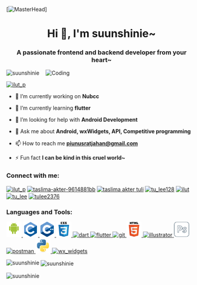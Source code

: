 [![MasterHead](https://i.pinimg.com/originals/0f/25/e4/0f25e4668c1c7740b5ed41835339d67f.gif)]
<h1 align="center">Hi 👋, I'm suunshinie~</h1>
<h3 align="center">A passionate frontend and backend developer from your heart~</h3>
<img align="right" alt="Coding" width="400" src="https://media.licdn.com/dms/image/D5622AQHfpjL234EClw/feedshare-shrink_2048_1536/0/1693911767128?e=2147483647&v=beta&t=J2ZGomfV_OEzCK57MHHoGWAY8c8kmzalpvQ65tN8b40">

<p align="left"> <img src="https://komarev.com/ghpvc/?username=suunshinie&label=Profile%20views&color=0e75b6&style=flat" alt="suunshinie" /> </p>

<p align="left"> <a href="https://twitter.com/ilut_p" target="blank"><img src="https://img.shields.io/twitter/follow/ilut_p?logo=twitter&style=for-the-badge" alt="ilut_p" /></a> </p>

- 🔭 I’m currently working on **Nubcc**

- 🌱 I’m currently learning **flutter**

- 🤝 I’m looking for help with **Android Development**

- 💬 Ask me about **Android, wxWidgets, API, Competitive programming**

- 📫 How to reach me **piunusratjahan@gmail.com**

- ⚡ Fun fact **I can be kind in this cruel world~**

<h3 align="left">Connect with me:</h3>
<p align="left">
<a href="https://twitter.com/ilut_p" target="blank"><img align="center" src="https://raw.githubusercontent.com/rahuldkjain/github-profile-readme-generator/master/src/images/icons/Social/twitter.svg" alt="ilut_p" height="30" width="40" /></a>
<a href="https://linkedin.com/in/taslima-akter-9614881bb" target="blank"><img align="center" src="https://raw.githubusercontent.com/rahuldkjain/github-profile-readme-generator/master/src/images/icons/Social/linked-in-alt.svg" alt="taslima-akter-9614881bb" height="30" width="40" /></a>
<a href="https://fb.com/taslima akter tuli" target="blank"><img align="center" src="https://raw.githubusercontent.com/rahuldkjain/github-profile-readme-generator/master/src/images/icons/Social/facebook.svg" alt="taslima akter tuli" height="30" width="40" /></a>
<a href="https://instagram.com/tu_lee128" target="blank"><img align="center" src="https://raw.githubusercontent.com/rahuldkjain/github-profile-readme-generator/master/src/images/icons/Social/instagram.svg" alt="tu_lee128" height="30" width="40" /></a>
<a href="https://www.codechef.com/users/ilut" target="blank"><img align="center" src="https://cdn.jsdelivr.net/npm/simple-icons@3.1.0/icons/codechef.svg" alt="ilut" height="30" width="40" /></a>
<a href="https://codeforces.com/profile/tu_lee" target="blank"><img align="center" src="https://raw.githubusercontent.com/rahuldkjain/github-profile-readme-generator/master/src/images/icons/Social/codeforces.svg" alt="tu_lee" height="30" width="40" /></a>
<a href="https://discord.gg/tulee2376" target="blank"><img align="center" src="https://raw.githubusercontent.com/rahuldkjain/github-profile-readme-generator/master/src/images/icons/Social/discord.svg" alt="tulee2376" height="30" width="40" /></a>
</p>

<h3 align="left">Languages and Tools:</h3>
<p align="left"> <a href="https://developer.android.com" target="_blank" rel="noreferrer"> <img src="https://raw.githubusercontent.com/devicons/devicon/master/icons/android/android-original-wordmark.svg" alt="android" width="40" height="40"/> </a> <a href="https://www.cprogramming.com/" target="_blank" rel="noreferrer"> <img src="https://raw.githubusercontent.com/devicons/devicon/master/icons/c/c-original.svg" alt="c" width="40" height="40"/> </a> <a href="https://www.w3schools.com/cpp/" target="_blank" rel="noreferrer"> <img src="https://raw.githubusercontent.com/devicons/devicon/master/icons/cplusplus/cplusplus-original.svg" alt="cplusplus" width="40" height="40"/> </a> <a href="https://www.w3schools.com/css/" target="_blank" rel="noreferrer"> <img src="https://raw.githubusercontent.com/devicons/devicon/master/icons/css3/css3-original-wordmark.svg" alt="css3" width="40" height="40"/> </a> <a href="https://dart.dev" target="_blank" rel="noreferrer"> <img src="https://www.vectorlogo.zone/logos/dartlang/dartlang-icon.svg" alt="dart" width="40" height="40"/> </a> <a href="https://flutter.dev" target="_blank" rel="noreferrer"> <img src="https://www.vectorlogo.zone/logos/flutterio/flutterio-icon.svg" alt="flutter" width="40" height="40"/> </a> <a href="https://git-scm.com/" target="_blank" rel="noreferrer"> <img src="https://www.vectorlogo.zone/logos/git-scm/git-scm-icon.svg" alt="git" width="40" height="40"/> </a> <a href="https://www.w3.org/html/" target="_blank" rel="noreferrer"> <img src="https://raw.githubusercontent.com/devicons/devicon/master/icons/html5/html5-original-wordmark.svg" alt="html5" width="40" height="40"/> </a> <a href="https://www.adobe.com/in/products/illustrator.html" target="_blank" rel="noreferrer"> <img src="https://www.vectorlogo.zone/logos/adobe_illustrator/adobe_illustrator-icon.svg" alt="illustrator" width="40" height="40"/> </a> <a href="https://www.photoshop.com/en" target="_blank" rel="noreferrer"> <img src="https://raw.githubusercontent.com/devicons/devicon/master/icons/photoshop/photoshop-line.svg" alt="photoshop" width="40" height="40"/> </a> <a href="https://postman.com" target="_blank" rel="noreferrer"> <img src="https://www.vectorlogo.zone/logos/getpostman/getpostman-icon.svg" alt="postman" width="40" height="40"/> </a> <a href="https://www.python.org" target="_blank" rel="noreferrer"> <img src="https://raw.githubusercontent.com/devicons/devicon/master/icons/python/python-original.svg" alt="python" width="40" height="40"/> </a> <a href="https://www.wxwidgets.org/" target="_blank" rel="noreferrer"> <img src="https://upload.wikimedia.org/wikipedia/commons/b/bb/WxWidgets.svg" alt="wx_widgets" width="40" height="40"/> </a> </p>

<p><img align="left" src="https://github-readme-stats.vercel.app/api/top-langs?username=suunshinie&show_icons=true&locale=en&layout=compact" alt="suunshinie" /></p>

<p>&nbsp;<img align="center" src="https://github-readme-stats.vercel.app/api?username=suunshinie&show_icons=true&locale=en" alt="suunshinie" /></p>

<p><img align="center" src="https://github-readme-streak-stats.herokuapp.com/?user=suunshinie&" alt="suunshinie" /></p>
